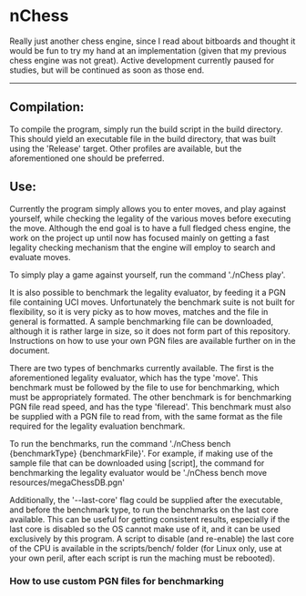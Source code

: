 # nChess
Really just another chess engine, since I read about bitboards and thought it would be fun to try my hand at an 
implementation (given that my previous chess engine was not great). Active development currently paused for studies, but will be continued as soon as those end.

---

## Compilation:
To compile the program, simply run the build script in the build directory. This should yield an executable file in 
the build directory, that was built using the 'Release' target. Other profiles are available, but the aforementioned one should be preferred.

## Use:
Currently the program simply allows you to enter moves, and play against yourself, while checking the legality of 
the various moves before executing the move. Although the end goal is to have a full fledged chess engine, the work on the project up until now has focused mainly on getting a fast legality checking mechanism that the engine will employ to search and evaluate moves.

To simply play a game against yourself, run the command './nChess play'.

It is also possible to benchmark the legality evaluator, by feeding it a PGN file containing UCI moves. 
Unfortunately the benchmark suite is not built for flexibility, so it is very picky as to how moves, matches and the file in general is formatted. A sample benchmarking file can be downloaded, although it is rather large in size, so it does not form part of this repository. Instructions on how to use your own PGN files are available further on in the document.

There are two types of benchmarks currently available. The first is the aforementioned legality evaluator, which has
the type 'move'. This benchmark must be followed by the file to use for benchmarking, which must be appropriately formated. The other benchmark is for benchmarking PGN file read speed, and has the type 'fileread'. This benchmark must also be supplied with a PGN file to read from, with the same format as the file required for the legality evaluation benchmark.

To run the benchmarks, run the command './nChess bench {benchmarkType} {benchmarkFile}'. For example, if making use 
of the sample file that can be downloaded using [script], the command for benchmarking the legality evaluator would 
be './nChess bench move resources/megaChessDB.pgn'

Additionally, the '--last-core' flag could be supplied after the executable, and before the benchmark type, to run 
the benchmarks on the last core available. This can be useful for getting consistent results, especially if the last 
core is disabled so the OS cannot make use of it, and it can be used exclusively by this program. A script to disable
(and re-enable) the last core of the CPU is available in the scripts/bench/ folder (for Linux only, use at your own 
peril, after each script is run the maching must be rebooted).

### How to use custom PGN files for benchmarking